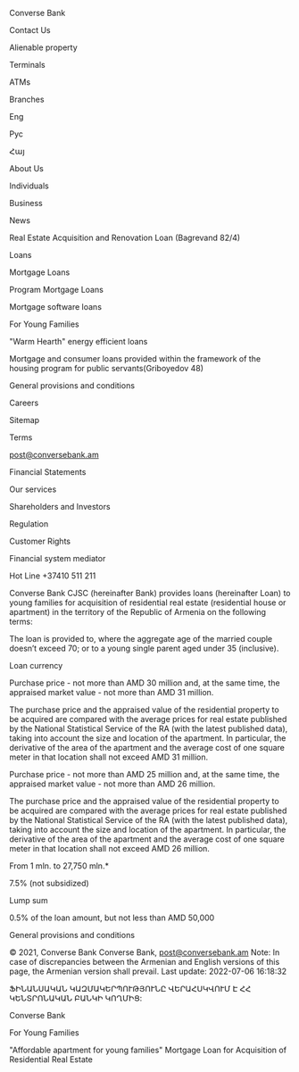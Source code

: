 Converse Bank

Contact Us

Alienable property

Terminals

ATMs

Branches

Eng

Рус

Հայ

About Us

Individuals

Business

News

Real Estate Acquisition and Renovation Loan (Bagrevand 82/4)

Loans

Mortgage Loans

Program Mortgage Loans

Mortgage software loans

For Young Families

"Warm Hearth" energy efficient loans

Mortgage and consumer loans provided within the framework of the housing program for public servants(Griboyedov 48)

General provisions and conditions

Careers

Sitemap

Terms

post@conversebank.am

Financial Statements

Our services

Shareholders and Investors

Regulation

Customer Rights

Financial system mediator

Hot Line +37410 511 211

Converse Bank CJSC (hereinafter Bank) provides loans (hereinafter Loan) to young families for acquisition of residential real estate (residential house or apartment) in the territory of the Republic of Armenia on the following terms:

The loan is provided to, where the aggregate age of the married couple doesn’t exceed 70; or to a young single parent aged under 35 (inclusive).

Loan currency

Purchase price - not more than AMD 30 million and, at the same time, the appraised market value - not more than AMD 31 million.

The purchase price and the appraised value of the residential property to be acquired are compared with the average prices for real estate published by the National Statistical Service of the RA (with the latest published data), taking into account the size and location of the apartment. In particular, the derivative of the area of the apartment and the average cost of one square meter in that location shall not exceed AMD 31 million.

Purchase price - not more than AMD 25 million and, at the same time, the appraised market value - not more than AMD 26 million.

The purchase price and the appraised value of the residential property to be acquired are compared with the average prices for real estate published by the National Statistical Service of the RA (with the latest published data), taking into account the size and location of the apartment. In particular, the derivative of the area of the apartment and the average cost of one square meter in that location shall not exceed AMD 26 million.

From 1 mln. to 27,750 mln.*

7.5% (not subsidized)

Lump sum

0.5% of the loan amount, but not less than AMD 50,000

General provisions and conditions

© 2021, Converse Bank
Converse Bank, post@conversebank.am
Note: In case of discrepancies between the Armenian and English versions of this page, the Armenian version shall prevail.
Last update: 2022-07-06 16:18:32

ՖԻՆԱՆՍԱԿԱՆ ԿԱԶՄԱԿԵՐՊՈՒԹՅՈՒՆԸ ՎԵՐԱՀՍԿՎՈՒՄ Է ՀՀ ԿԵՆՏՐՈՆԱԿԱՆ ԲԱՆԿԻ ԿՈՂՄԻՑ:

Converse Bank

For Young Families

"Affordable apartment for young families" Mortgage Loan for Acquisition of Residential Real Estate
